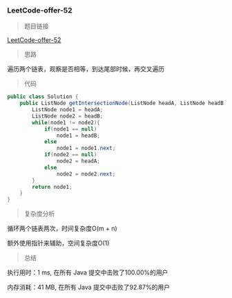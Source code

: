 ### LeetCode-offer-52

> 题目链接

[LeetCode-offer-52](https://leetcode-cn.com/problems/liang-ge-lian-biao-de-di-yi-ge-gong-gong-jie-dian-lcof/)

> 思路

遍历两个链表，观察是否相等，到达尾部时候，再交叉遍历

> 代码

```java
public class Solution {
    public ListNode getIntersectionNode(ListNode headA, ListNode headB) {
        ListNode node1 = headA;
        ListNode node2 = headB;
        while(node1 != node2){
            if(node1 == null)
                node1 = headB;
            else
                node1 = node1.next;
            if(node2 == null)
                node2 = headA;
            else
                node2 = node2.next;
        }
        return node1;
    }
}
```

> 复杂度分析

循环两个链表两次，时间复杂度O(m + n)

额外使用指针来辅助，空间复杂度O(1)

> 总结

执行用时：1 ms, 在所有 Java 提交中击败了100.00%的用户

内存消耗：41 MB, 在所有 Java 提交中击败了92.87%的用户
